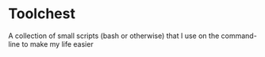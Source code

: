 # Toolchest
A collection of small scripts (bash or otherwise) that I use on the command-line to make my life easier
